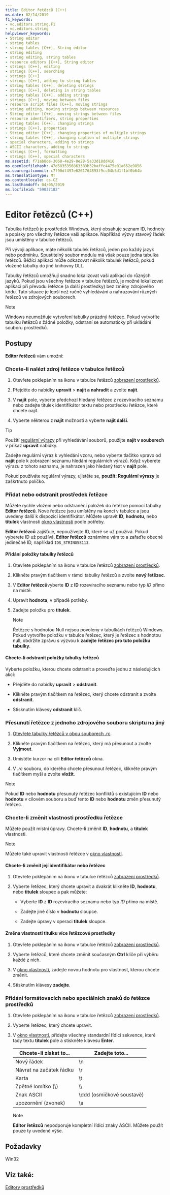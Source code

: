 ```yaml
---
title: Editor řetězců (C++)
ms.date: 02/14/2019
f1_keywords:
- vc.editors.string.F1
- vc.editors.string
helpviewer_keywords:
- String editor
- string tables
- string tables [C++], String editor
- string editing
- string editing, string tables
- resource editors [C++], String editor
- strings [C++], editing
- strings [C++], searching
- strings [C++]
- strings [C++], adding to string tables
- string tables [C++], deleting strings
- strings [C++], deleting in string tables
- string tables [C++], adding strings
- strings [C++], moving between files
- resource script files [C++], moving strings
- string editing, moving strings between resources
- String editor [C++], moving strings between files
- resource identifiers, string properties
- string tables [C++], changing strings
- strings [C++], properties
- String editor [C++], changing properties of multiple strings
- string tables [C++], changing caption of multiple strings
- special characters, adding to strings
- ASCII characters, adding to strings
- strings [C++], formatting
- strings [C++], special characters
ms.assetid: f71ab8de-3068-4e29-8e28-5a33d18dd416
ms.openlocfilehash: 47d5835356863383b32baffc4475e01a652e9856
ms.sourcegitcommit: c7f90df497e6261764893f9cc04b5d1f1bf0b64b
ms.translationtype: MT
ms.contentlocale: cs-CZ
ms.lasthandoff: 04/05/2019
ms.locfileid: "59037182"
---
```

# <a name="string-editor-c"></a>Editor řetězců (C++)

Tabulka řetězců je prostředek Windows, který obsahuje seznam ID, hodnoty a popisky pro všechny řetězce vaší aplikace. Například výzvy stavový řádek jsou umístěny v tabulce řetězců.

Při vývoji aplikace, máte několik tabulek řetězců, jeden pro každý jazyk nebo podmínku. Spustitelný soubor modulu má však pouze jedna tabulka řetězců. Běžící aplikaci může odkazovat několik tabulek řetězců, pokud vložené tabulky do jiné knihovny DLL.

Tabulky řetězců umožňují snadno lokalizovat vaši aplikaci do různých jazyků. Pokud jsou všechny řetězce v tabulce řetězců, je možné lokalizovat aplikaci při převodu řetězce (a další prostředky) bez změny zdrojového kódu. Tato situace je lepší než ručně vyhledávání a nahrazování různých řetězců ve zdrojových souborech.

> [!NOTE]
> Windows neumožňuje vytvoření tabulky prázdný řetězec. Pokud vytvoříte tabulku řetězců s žádné položky, odstraní se automaticky při ukládání souboru prostředků.

## <a name="how-to"></a>Postupy

**Editor řetězců** vám umožní:

### <a name="to-find-a-string-resource-in-the-string-table"></a>Chcete-li nalézt zdroj řetězce v tabulce řetězců

1. Otevřete poklepáním na ikonu v tabulce řetězců [zobrazení prostředků](how-to-create-a-resource-script-file.md#create-resources).

1. Přejděte do nabídky **upravit** > **najít a nahradit** a zvolte **najít**.

1. V **najít** pole, vyberte předchozí hledaný řetězec z rozevíracího seznamu nebo zadejte titulek identifikátor textu nebo prostředku řetězce, které chcete najít.

1. Vyberte některou z **najít** možnosti a vyberte **najít další**.

> [!TIP]
> Použití [regulární výrazy](/visualstudio/ide/using-regular-expressions-in-visual-studio) při vyhledávání souborů, použijte **najít v souborech** v příkaz **upravit** nabídky.
>
> Zadejte regulární výraz k vyhledání vzoru, nebo vyberte tlačítko vpravo od **najít** pole k zobrazení seznamu hledání regulárních výrazů. Když vyberete výrazu z tohoto seznamu, je nahrazen jako hledaný text v **najít** pole.
>
> Pokud používáte regulární výrazy, ujistěte se, **použít: Regulární výrazy** je zaškrtnuto políčko.

### <a name="to-add-or-delete-a-string-resource"></a>Přidat nebo odstranit prostředek řetězce

Můžete rychle vložení nebo odstranění položek do řetězce pomocí tabulky **Editor řetězců**. Nové řetězce jsou umístěny na konci v tabulce a jsou uvedeny další k dispozici identifikátor. Můžete upravit **ID**, **hodnotu**, nebo **titulek** vlastnosti [okno vlastností](/visualstudio/ide/reference/properties-window) podle potřeby.

**Editor řetězců** zajišťuje, nepoužívejte ID, které se už používá. Pokud vyberete ID už používá, **Editor řetězců** oznámíme vám to a zařaďte obecné jedinečné ID, například `IDS_STRING58113`.

#### <a name="to-add-a-string-table-entry"></a>Přidání položky tabulky řetězců

1. Otevřete poklepáním na ikonu v tabulce řetězců [zobrazení prostředků](how-to-create-a-resource-script-file.md#create-resources).

1. Klikněte pravým tlačítkem v rámci tabulky řetězců a zvolte **nový řetězec**.

1. V **Editor řetězců**vyberte **ID** z **ID** rozevíracího seznamu nebo typ *ID* přímo na místě.

1. Upravit **hodnota**, v případě potřeby.

1. Zadejte položku pro **titulek**.

   > [!NOTE]
   > Řetězce s hodnotou Null nejsou povoleny v tabulkách řetězců Windows. Pokud vytvoříte položku v tabulce řetězec, který je řetězec s hodnotou null, obdržíte zprávu s výzvou k **zadejte řetězec pro tuto položku tabulky**.

#### <a name="to-delete-a-string-table-entry"></a>Chcete-li odstranit položky tabulky řetězců

Vyberte položku, kterou chcete odstranit a proveďte jednu z následujících akcí:

- Přejděte do nabídky **upravit** > **odstranit**.

- Klikněte pravým tlačítkem na řetězec, který chcete odstranit a zvolte **odstranit**.

- Stisknutím klávesy **odstranit** klíč.

### <a name="to-move-a-string-from-one-resource-script-file-to-another"></a>Přesunutí řetězce z jednoho zdrojového souboru skriptu na jiný

1. [Otevřete tabulky řetězců v obou souborech .rc](../windows/how-to-create-a-resource-script-file.md).

1. Klikněte pravým tlačítkem na řetězec, který má přesunout a zvolte **Vyjmout**.

1. Umístěte kurzor na cíli **Editor řetězců** okna.

1. V *.rc* souboru, do kterého chcete přesunout řetězec, klikněte pravým tlačítkem myši a zvolte **vložit**.

> [!NOTE]
> Pokud **ID** nebo **hodnotu** přesunutý řetězec konfliktů s existujícím **ID** nebo **hodnotu** v cílovém souboru a buď tento **ID** nebo **hodnotu** změn přesunutý řetězec.

### <a name="to-change-the-properties-of-a-string-resource"></a>Chcete-li změnit vlastnosti prostředku řetězce

Můžete použít místní úpravy. Chcete-li změnit **ID**, **hodnotu**, a **titulek** vlastnosti.

> [!NOTE]
>  Můžete také upravit vlastnosti řetězce v [okno vlastností](/visualstudio/ide/reference/properties-window).

#### <a name="to-change-a-string-or-its-identifier"></a>Chcete-li změnit její identifikátor nebo řetězec

1. Otevřete poklepáním na ikonu v tabulce řetězců [zobrazení prostředků](how-to-create-a-resource-script-file.md#create-resources).

1. Vyberte řetězec, který chcete upravit a dvakrát klikněte **ID**, **hodnotu**, nebo **titulek** sloupec a pak můžete:

   - Vyberte **ID** z **ID** rozevíracího seznamu nebo typ *ID* přímo na místě.

   - Zadejte jiné číslo v **hodnotu** sloupce.

   - Zadejte úpravy v operaci **titulek** sloupce.

#### <a name="to-change-the-caption-property-of-multiple-string-resources"></a>Změna vlastnosti titulku více řetězcové prostředky

1. Otevřete poklepáním na ikonu v tabulce řetězců [zobrazení prostředků](how-to-create-a-resource-script-file.md#create-resources).

1. Vyberte řetězců, které chcete změnit současným **Ctrl** klíče při výběru každé z nich.

1. V [okno vlastností](/visualstudio/ide/reference/properties-window), zadejte novou hodnotu pro vlastnost, kterou chcete změnit.

1. Stisknutím klávesy **zadejte**.

### <a name="to-add-formatting-or-special-characters-to-a-string-resource"></a>Přidání formátovacích nebo speciálních znaků do řetězce prostředků

1. Otevřete poklepáním na ikonu v tabulce řetězců [zobrazení prostředků](how-to-create-a-resource-script-file.md#create-resources).

1. Vyberte řetězec, který chcete upravit.

1. V [okno vlastností](/visualstudio/ide/reference/properties-window), přidejte všechny standardní řídicí sekvence, které tady textu **titulek** pole a stiskněte klávesu **Enter**.

   |Chcete-li získat to...|Zadejte toto...|
   |-----------------|---------------|
   | Nový řádek | \\n |
   | Návrat na začátek řádku | \\r |
   | Karta | \\t |
   | Zpětné lomítko (\\) | \\\\ |
   | Znak ASCII | \\ddd (osmičkové soustavě) |
   | upozornění (zvonek) | \\a |

   > [!NOTE]
   > **Editor řetězců** nepodporuje kompletní řídicí znaky ASCII. Můžete použít pouze ty uvedené výše.

## <a name="requirements"></a>Požadavky

Win32

## <a name="see-also"></a>Viz také:

[Editory prostředků](../windows/resource-editors.md)
<!--
[Strings](https://msdn.microsoft.com/library/windows/desktop/ms646979.aspx)<br/>
[About Strings](/windows/desktop/menurc/about-strings)<br/>
[Customizing window layouts](/visualstudio/ide/customizing-window-layouts-in-visual-studio)-->